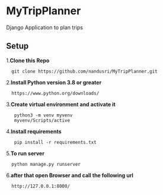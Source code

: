 # MyTripPlanner
Django Application to plan trips

## Setup
1.**Clone this Repo**

  ```
    git clone https://github.com/nandusri/MyTripPlanner.git
  ```
2.**Install Python version 3.8 or greater**
  ```
    https://www.python.org/downloads/
  ```
3.**Create virtual environment and activate it**
   ```
      python3 -m venv myvenv
      myvenv/Scripts/active
   ```
4.**Install requirements**
   ```
      pip install -r requirements.txt
  ```
5.**To run server**
  ```
    python manage.py runserver
  ```
6.**after that open Browser and call the following url**
  ```
    http://127.0.0.1:8000/
  ```
